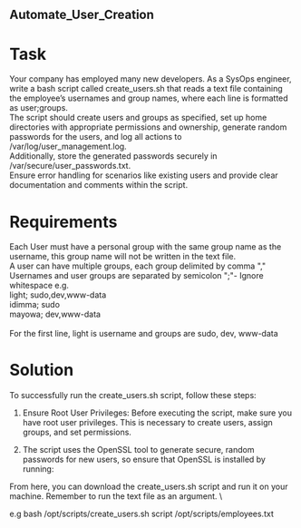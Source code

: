 ## Automate_User_Creation

# Task

Your company has employed many new developers. As a SysOps engineer, write a bash script called create_users.sh that reads a text file containing the employee’s usernames and group names, where each line is formatted as user;groups. \
The script should create users and groups as specified, set up home directories with appropriate permissions and ownership, generate random passwords for the users, and log all actions to /var/log/user_management.log. \
Additionally, store the generated passwords securely in /var/secure/user_passwords.txt. \
Ensure error handling for scenarios like existing users and provide clear documentation and comments within the script.

# Requirements

Each User must have a personal group with the same group name as the username, this group name will not be written in the text file. \
A user can have multiple groups, each group delimited by comma "," \
Usernames and user groups are separated by semicolon ";"- Ignore whitespace e.g. \
light; sudo,dev,www-data \
idimma; sudo \
mayowa; dev,www-data \
\
For the first line, light is username and groups are sudo, dev, www-data

# Solution

To successfully run the create_users.sh script, follow these steps: 

1. Ensure Root User Privileges:
   Before executing the script, make sure you have root user privileges. This is necessary to create users, assign groups, and set permissions.
   
2. The script uses the OpenSSL tool to generate secure, random passwords for new users, so ensure that OpenSSL is installed by running: 

From here, you can download the create_users.sh script and run it on your machine. Remember to run the text file as an argument. \

e.g bash /opt/scripts/create_users.sh script /opt/scripts/employees.txt

